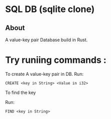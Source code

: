 # SQL DB (sqlite clone)
## About
A value-key pair Database build in Rust.
# Try runiing commands :
To create A value-key pair in DB.
Run:
```
CREATE <key in String> <Value in i32>
```
To find the key 

Run:
```
FIND <key in String>
```
